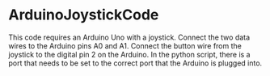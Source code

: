 # ArduinoJoystickCode

This code requires an Arduino Uno with a joystick. Connect the two data wires to the Arduino pins A0 and A1. Connect the button wire from the joystick to the digital pin 2 on the Arduino. In the python script, there is a port that needs to be set to the correct port that the Arduino is plugged into.
